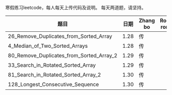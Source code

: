寒假练习leetcode，每人每天上传代码及说明。
每天两道题，请坚持。

| 题目 | 日期   | Zhang bo | Rong rong | Gao yuan | Li qi |
| ----- | --------- | ----------- | ------- |----------- | ------- |
| 26_Remove_Duplicates_from_Sorted_Array | 1.28 |       传      |         |         |         |
| 4_Median_of_Two_Sorted_Arrays | 1.28 |       传      |         |         |         |
| 80_Remove_Duplicates_from_Sorted_Array_2 | 1.29 |       传      |         |         |         |
| 33_Search_in_Rotated_Sorted_Array | 1.29 |       传      |         |         |         |
| 81_Search_in_Rotated_Sorted_Array_2 | 1.30 |       传      |         |         |         |
| 128_Longest_Consecutive_Sequence | 1.30 |       传      |         |         |         |

